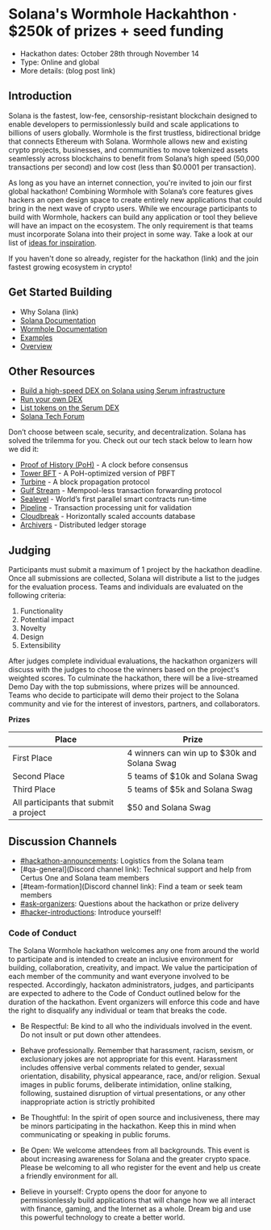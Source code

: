 # Solana's Wormhole Hackahthon &middot; $250k of prizes + seed funding

* Hackathon dates: October 28th through November 14
* Type: Online and global
* More details: (blog post link)

## Introduction
Solana is the fastest, low-fee, censorship-resistant blockchain designed to enable developers to permissionlessly build and scale applications to billions of users globally. Wormhole is the first trustless, bidirectional bridge that connects Ethereum with Solana. Wormhole allows new and existing crypto projects, businesses, and communities to move tokenized assets seamlessly across blockchains to benefit from Solana’s high speed (50,000 transactions per second) and low cost (less than $0.0001 per transaction). 

As long as you have an internet connection, you're invited to join our first global hackathon! Combining Wormhole with Solana’s core features gives hackers an open design space to create entirely new applications that could bring in the next wave of crypto users. While we encourage participants to build with Wormhole, hackers can build any application or tool they believe will have an impact on the ecosystem. The only requirement is that teams must incorporate Solana into their project in some way.  Take a look at our list of [ideas for inspiration](link).
 
If you haven't done so already, register for the hackathon (link) and the join fastest growing ecosystem in crypto!

## Get Started Building

* Why Solana (link)
* [Solana Documentation](https://docs.solana.com/)
* [Wormhole Documentation](https://github.com/certusone/wormhole/tree/master/docs)
* [Examples](https://docs.solana.com/apps/hello-world)
* [Overview](https://docs.solana.com/cluster/overview)

## Other Resources

* [Build a high-speed DEX on Solana using Serum infrastructure](https://serum-academy.com/en/developer-resources/)
* [Run your own DEX](https://serum-academy.com/en/dex-list/)
* [List tokens on the Serum DEX](https://serum-academy.com/en/add-market/)
* [Solana Tech Forum](https://forums.solana.com/)

Don’t choose between scale, security, and decentralization. Solana has solved the trilemma for you. Check out our tech stack below to learn how we did it:

* [Proof of History (PoH)](https://medium.com/solana-labs/proof-of-history-a-clock-for-blockchain-cf47a61a9274) - A clock before consensus
* [Tower BFT](https://medium.com/solana-labs/tower-bft-solanas-high-performance-implementation-of-pbft-464725911e79) - A PoH-optimized version of PBFT
* [Turbine](https://medium.com/solana-labs/turbine-solanas-block-propagation-protocol-solves-the-scalability-trilemma-2ddba46a51db) - A block propagation protocol 
* [Gulf Stream](https://medium.com/solana-labs/gulf-stream-solanas-mempool-less-transaction-forwarding-protocol-d342e72186ad) - Mempool-less transaction forwarding protocol
* [Sealevel](https://medium.com/solana-labs/sealevel-parallel-processing-thousands-of-smart-contracts-d814b378192) - World’s first parallel smart contracts run-time
* [Pipeline](https://medium.com/solana-labs/pipelining-in-solana-the-transaction-processing-unit-2bb01dbd2d8f) - Transaction processing unit for validation
* [Cloudbreak](https://medium.com/solana-labs/cloudbreak-solanas-horizontally-scaled-state-architecture-9a86679dcbb1) - Horizontally scaled accounts database
* [Archivers](https://medium.com/solana-labs/replicators-solanas-solution-to-petabytes-of-blockchain-data-storage-ef79db053fa1) - Distributed ledger storage

## Judging

Participants must submit a maximum of 1 project by the hackathon deadline. Once all submissions are collected, Solana will distribute a list to the judges for the evaluation process. Teams and individuals are evaluated on the following criteria:

1. Functionality
2. Potential impact
3. Novelty
4. Design
5. Extensibility

After judges complete individual evaluations, the hackathon organizers will discuss with the judges to choose the winners based on the project's weighted scores. To culminate the hackathon, there will be a live-streamed Demo Day with the top submissions, where prizes will be announced. Teams who decide to participate will demo their project to the Solana community and vie for the interest of investors, partners, and collaborators. 

**Prizes**

| Place                                  | Prize                                        |
|----------------------------------------|----------------------------------------------|
| First Place                            | 4 winners can win up to $30k and Solana Swag |
| Second Place                           | 5 teams of $10k and Solana Swag              |
| Third Place                            | 5 teams of $5k and Solana Swag               |
| All participants that submit a project | $50 and Solana Swag                          |

## Discussion Channels

* [#hackathon-announcements](): Logistics from the Solana team 
* [#qa-general](Discord channel link): Technical support and help from Certus One and Solana team members
* [#team-formation](Discord channel link): Find a team or seek team members
* [#ask-organizers](): Questions about the hackathon or prize delivery
* [#hacker-introductions](): Introduce yourself!

### Code of Conduct

The Solana Wormhole hackathon welcomes any one from around the world to participate and is intended to create an inclusive environment for building, collaboration, creativity, and impact. We value the participation of each member of the community and want everyone involved to be respected. Accordingly, hackaton administrators, judges, and participants are expected to adhere to the Code of Conduct outlined below for the duration of the hackathon. Event organizers will enforce this code and have the right to disqualify any individual or team that breaks the code.

* Be Respectful: Be kind to all who the individuals involved in the event. Do not insult or put down other attendees.

* Behave professionally. Remember that harassment, racism, sexism, or exclusionary jokes are not appropriate for this event. Harassment includes offensive verbal comments related to gender, sexual orientation, disability, physical appearance, race, and/or religion. Sexual images in public forums, deliberate intimidation, online stalking, following, sustained disruption of virtual presentations, or any other inappropriate action is strictly prohibited

* Be Thoughtful: In the spirit of open source and inclusiveness, there may be minors participating in the hackathon. Keep this in mind when communicating or speaking in public forums.

* Be Open: We welcome attendees from all backgrounds. This event is about increasing awareness for Solana and the greater crypto space. Please be welcoming to all who register for the event and help us create a friendly environment for all.

* Believe in yourself: Crypto opens the door for anyone to permissionlessly build applications that will change how we all interact with finance, gaming, and the Internet as a whole. Dream big and use this powerful technology to create a better world.
